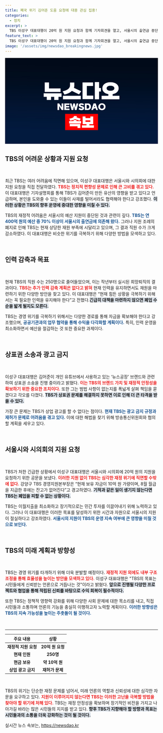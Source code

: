 ```yaml
---
title: 폐국 위기 김어준 도움 요청에 대중 관심 집중!
categories:
  - 정치
excerpt: >
  TBS 이성구 대표대행이 20억 원 지원 요청과 함께 기자회견을 열고, 서울시의 출연금 중단 위기에 처한 TBS의 현실을 고백했다. 추가 인력 감축 없이 재정 위기를 돌파할 방안을 모색 중이다. 이들의 요구와 경영 전략에 귀추가 주목된다!
feature_text: >
  TBS 이성구 대표대행이 20억 원 지원 요청과 함께 기자회견을 열고, 서울시의 출연금 중단 위기에 처한 TBS의 현실을 고백했다. 추가 인력 감축 없이 재정 위기를 돌파할 방안을 모색 중이다. 이들의 요구와 경영 전략에 귀추가 주목된다!
image: '/assets/img/newsdao_breakingnews.jpg'
---
```


<p><img src="/assets/img/newsdao_breakingnews.jpg" alt="ranknews 속보" /></p>

<h2 data-ke-size="size26">TBS의 어려운 상황과 지원 요청</h2>

<p data-ke-size="size16">&nbsp;</p>

<p>최근 TBS는 여러 어려움에 직면해 있으며, 이성구 대표대행은 서울시와 시의회에 대한 지원 요청을 직접 전달하였다. <b><span style="color: #ee2323;">TBS는 정치적 편향성 문제로 인해 큰 고비를 겪고 있다.</span></b> 이 대표대행은 기자설명회를 통해 TBS가 김어준이 만든 유산의 영향을 받고 있다고 언급하며, 본인을 도와줄 수 있는 이들이 사재를 털어서라도 협력해야 한다고 강조했다. <b><span style="background-color: #21538527;">이러한 상황은 TBS의 향후 운영에 중대한 영향을 미칠 수 있다.</span></b> </p>

<p>TBS의 재정적 어려움은 서울시의 예산 지원이 중단된 것과 관련이 깊다. <b><span style="color: #1a5490;">TBS는 연 400억 원의 예산 중 70% 이상이 서울시의 출연금에 의존해 왔다.</span></b> 그러나 지원 조례의 폐지로 인해 TBS는 현재 상당한 재원 부족에 시달리고 있으며, 그 결과 직원 수가 크게 감소하였다. 이 대표대행은 비슷한 위기를 극복하기 위해 다양한 방법을 모색하고 있다.</p>

<p data-ke-size="size16">&nbsp;</p>

<h2 data-ke-size="size26">인력 감축과 목표</h2>

<p data-ke-size="size16">&nbsp;</p>

<p>현재 TBS의 직원 수는 250명으로 줄어들었으며, 이는 작년부터 실시된 희망퇴직의 결과이다. <b><span style="color: #ee2323;">TBS는 추가 인력 감축 계획은 없다고 밝혀</span></b> 현재 인력을 유지하면서도 재원을 마련하기 위한 다양한 방안을 찾고 있다. 이 대표대행은 “현재 힘든 상황을 극복하기 위해서는 꼭 필요한 인력을 유지해야 한다”고 전했다.<b><span style="background-color: #21538527;">긴급히 대책을 마련하지 않으면 폐업 수순을 밟게 될지도 모른다.</span></b> </p>

<p>TBS는 경영 위기를 극복하기 위해서는 다양한 경로를 통해 자금을 확보해야 한다고 강조했으며, <b><span style="color: #1a5490;">공공기관과의 업무 협약을 통해 수익을 다각화할 계획이다.</span></b> 특히, 인력 운영을 최소화하면서 예산을 절감하는 것 또한 중요한 과제이다.</p>

<p data-ke-size="size16">&nbsp;</p>

<h2 data-ke-size="size26">상표권 소송과 광고 금지</h2>

<p data-ke-size="size16">&nbsp;</p>

<p>이성구 대표대행은 김어준이 개인 유튜브에서 사용하고 있는 ‘뉴스공장’ 브랜드와 관련하여 상표권 소송을 진행 중이라고 밝혔다. <b><span style="color: #ee2323;">이는 TBS의 브랜드 가치 및 재정적 안정성을 확보하기 위한 중요한 조치이다.</span></b> 또한 그는 범법 사항이 없는지를 폭넓게 살펴 책임을 묻겠다고 각오를 다졌다. <b><span style="background-color: #21538527;">TBS가 상표권 문제를 해결하지 못하면 이로 인해 더 큰 타격을 받을 수 있다.</span></b></p>

<p>가장 큰 문제는 TBS가 상업 광고를 할 수 없다는 점이다. <b><span style="color: #1a5490;">현재 TBS는 광고 금지 규정과 재허가 문제로 어려움을 겪고 있다.</span></b> 이에 대한 해법을 찾기 위해 방송통신위원회와 협의할 계획을 세우고 있다.</p>

<p data-ke-size="size16">&nbsp;</p>

<h2 data-ke-size="size26">서울시와 시의회의 지원 요청</h2>

<p data-ke-size="size16">&nbsp;</p>

<p>TBS가 처한 긴급한 상황에서 이성구 대표대행은 서울시와 시의회에 20억 원의 지원을 요청하기 위한 공문을 보냈다. <b><span style="color: #ee2323;">이러한 지원 없이 TBS는 심각한 재정 위기에 직면할 수밖에 없다.</span></b> 강양구 TBS 경영지원본부장은 “현재 보유 자금이 10억 원 가량이며, 8월 월급을 지급한 후에는 잔고가 없어진다”고 경고하였다. <b><span style="background-color: #21538527;">기적과 같은 일이 생기지 않는다면 TBS는 폐업을 피할 수 없는 상황이다.</span></b></p>

<p>TBS는 이월지출을 최소화하고 장기적으로는 민간 투자를 이끌어내기 위해 노력하고 있다. 그러나 이 대표대행은 이러한 목표를 달성하기 위한 시간과 자원으로 서울시의 지원이 절실하다고 강조하였다. <b><span style="color: #1a5490;">서울시의 지원이 TBS의 운영 지속 여부에 큰 영향을 미칠 것으로 보인다.</span></b></p>

<p data-ke-size="size16">&nbsp;</p>

<h2 data-ke-size="size26">TBS의 미래 계획과 방향성</h2>

<p data-ke-size="size16">&nbsp;</p>

<p>TBS는 경영 위기를 타개하기 위해 더욱 분발할 예정이다. <b><span style="color: #ee2323;">재정적 지원 외에도 내부 구조조정을 통해 효율성을 높이는 방안을 모색하고 있다.</span></b> 이성구 대표대행은 "TBS의 목표는 시민들에게 신뢰받는 언론으로 거듭나는 것"이라고 밝혔다. <b><span style="background-color: #21538527;">앞으로 진행될 다양한 프로젝트와 협업을 통해 적립된 신뢰를 바탕으로 수익 회복이 필수적이다.</span></b></p>

<p>또한 TBS는 정책적 영향력 강화를 위해 다양한 사회 문제에 대한 목소리를 내고, 직접 시민들과 소통하며 언론의 기능을 충실히 이행하고자 노력할 계획이다. <b><span style="color: #1a5490;">이러한 방향성은 TBS의 지속 가능성을 높이는 주춧돌이 될 것이다.</span></b></p>

<p data-ke-size="size16">&nbsp;</p>

<hr />

<table>
    <thead>
        <tr>
            <th style="text-align: center;"><b>주요 내용</b></th>
            <th style="text-align: center;"><b>상황</b></th>
        </tr>
    </thead>
    <tbody>
        <tr>
            <td style="text-align: center; height: 17px;"><b>재정적 지원 요청</b></td>
            <td style="text-align: center; height: 17px;"><b>20억 원 요청</b></td>
        </tr>
        <tr>
            <td style="text-align: center; height: 17px;"><b>현재 인원</b></td>
            <td style="text-align: center; height: 17px;"><b>250명</b></td>
        </tr>
        <tr>
            <td style="text-align: center; height: 17px;"><b>현금 보유</b></td>
            <td style="text-align: center; height: 17px;"><b>약 10억 원</b></td>
        </tr>
        <tr>
            <td style="text-align: center; height: 17px;"><b>상업 광고 금지</b></td>
            <td style="text-align: center; height: 17px;"><b>재허가 문제</b></td>
        </tr>
    </tbody>
</table>

<p data-ke-size="size16">&nbsp;</p> 

<p>TBS의 위기는 단순한 재정 문제를 넘어서, 미래 언론의 역할과 신뢰성에 대한 심각한 자문을 요구하고 있다. <b><span style="color: #ee2323;">지원이 이루어지지 않는다면 TBS는 이러한 고난을 극복할 방법을 찾아야 할 위기에 처해 있다.</span></b> TBS는 재정 안정성을 확보하며 장기적인 비전을 가지고 나아가길 바라는 많은 시민들의 지지를 받고 있다. <b><span style="background-color: #21538527;">향후 TBS가 지향해야 할 방향과 목표는 시민들과의 소통을 더욱 강화하는 것이 될 것이다.</span></b></p>
실시간 뉴스 속보는, <a href="https://newsdao.kr" rel="dofollow">https://newsdao.kr</a>


